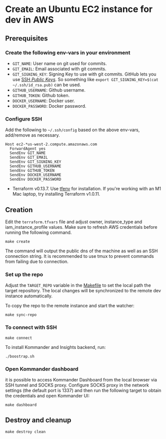 # Create an Ubuntu EC2 instance for dev in AWS 

## Prerequisites 

### Create the following env-vars in your environment
- `GIT_NAME`: User name on git used for commits.
- `GIT_EMAIL`: Email associated with git commits.
- `GIT_SIGNING_KEY`: Signing Key to use with git commits. GitHub lets you use [SSH *Public Keys*](https://docs.github.com/en/authentication/managing-commit-signature-verification/about-commit-signature-verification#ssh-commit-signature-verification). So something like `export GIT_SIGNING_KEY=$(cat ~/.ssh/id_rsa.pub)` can be used.
- `GITHUB_USERNAME`: Github username.
- `GITHUB_TOKEN`: Github token.
- `DOCKER_USERNAME`: Docker user.
- `DOCKER_PASSWORD`: Docker password.
### Configure SSH
Add the following to `~/.ssh/config` based on the above env-vars, add/remove as necessary.
```
Host ec2-*us-west-2.compute.amazonaws.com
  ForwardAgent yes
  SendEnv GIT_NAME
  SendEnv GIT_EMAIL
  SendEnv GIT_SIGNING_KEY
  SendEnv GITHUB_USERNAME
  SendEnv GITHUB_TOKEN
  SendEnv DOCKER_USERNAME
  SendEnv DOCKER_PASSWORD
```
- Terraform v0.13.7. Use [tfenv](https://github.com/tfutils/tfenv) for installation. If you're working with an M1 Mac laptop, try installing Terraform v1.0.11.

## Creation
Edit the `terraform.tfvars` file and adjust owner, instance_type and iam_instance_profile values.
Make sure to refresh AWS credentials before running the following command.

```shell
make create
```

The command will output the public dns of the machine as well as an SSH connection string. It is recommended to use tmux to prevent commands from failing due to connection.

### Set up the repo
Adjust the `TARGET_REPO` variable in the [Makefile](Makefile) to set the local path the target repository.
The local changes will be synchronized to the remote dev instance automatically.

To copy the repo to the remote instance and start the watcher:
```shell
make sync-repo
```

### To connect with SSH
```shell
make connect
```

To install Kommander and Insights backend, run:
```
./boostrap.sh
```

### Open Kommander dashboard
it is possible to access Kommander Dashboard from the local browser via SSH tunnel and SOCKS proxy. 
Configure SOCKS proxy in the network settings (the default port is 1337) and then run the following target to obtain 
the credentials and open Kommander UI:

```shell
make dashboard
```

## Destroy and cleanup
```shell
make destroy clean
```

